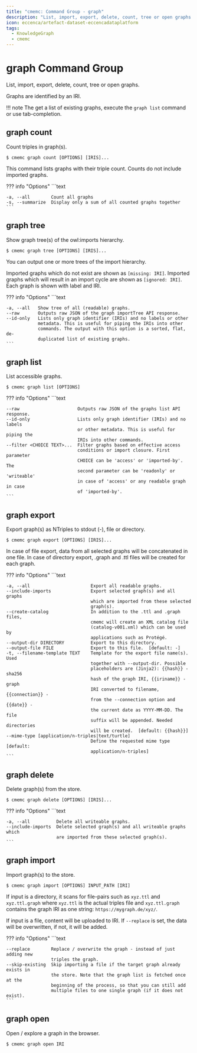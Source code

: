 ```yaml
---
title: "cmemc: Command Group - graph"
description: "List, import, export, delete, count, tree or open graphs."
icon: eccenca/artefact-dataset-eccencadataplatform
tags:
  - KnowledgeGraph
  - cmemc
---
```

# graph Command Group
<!-- This file was generated - DO NOT CHANGE IT MANUALLY -->

List, import, export, delete, count, tree or open graphs.

Graphs are identified by an IRI.

!!! note
    The get a list of existing graphs, execute the `graph list` command or use tab-completion.



## graph count

Count triples in graph(s).

```shell-session title="Usage"
$ cmemc graph count [OPTIONS] [IRIS]...
```




This command lists graphs with their triple count. Counts do not include imported graphs.



??? info "Options"
    ```text

    -a, --all        Count all graphs
    -s, --summarize  Display only a sum of all counted graphs together
    ```

## graph tree

Show graph tree(s) of the owl:imports hierarchy.

```shell-session title="Usage"
$ cmemc graph tree [OPTIONS] [IRIS]...
```




You can output one or more trees of the import hierarchy.

Imported graphs which do not exist are shown as `[missing: IRI]`. Imported graphs which will result in an import cycle are shown as `[ignored: IRI]`. Each graph is shown with label and IRI.



??? info "Options"
    ```text

    -a, --all   Show tree of all (readable) graphs.
    --raw       Outputs raw JSON of the graph importTree API response.
    --id-only   Lists only graph identifier (IRIs) and no labels or other
                metadata. This is useful for piping the IRIs into other
                commands. The output with this option is a sorted, flat, de-
                duplicated list of existing graphs.
    ```

## graph list

List accessible graphs.

```shell-session title="Usage"
$ cmemc graph list [OPTIONS]
```





??? info "Options"
    ```text

    --raw                      Outputs raw JSON of the graphs list API response.
    --id-only                  Lists only graph identifier (IRIs) and no labels
                               or other metadata. This is useful for piping the
                               IRIs into other commands.
    --filter <CHOICE TEXT>...  Filter graphs based on effective access
                               conditions or import closure. First parameter
                               CHOICE can be 'access' or 'imported-by'. The
                               second parameter can be 'readonly' or 'writeable'
                               in case of 'access' or any readable graph in case
                               of 'imported-by'.
    ```

## graph export

Export graph(s) as NTriples to stdout (-), file or directory.

```shell-session title="Usage"
$ cmemc graph export [OPTIONS] [IRIS]...
```




In case of file export, data from all selected graphs will be concatenated in one file. In case of directory export, .graph and .ttl files will be created for each graph.



??? info "Options"
    ```text

    -a, --all                       Export all readable graphs.
    --include-imports               Export selected graph(s) and all graphs
                                    which are imported from these selected
                                    graph(s).
    --create-catalog                In addition to the .ttl and .graph files,
                                    cmemc will create an XML catalog file
                                    (catalog-v001.xml) which can be used by
                                    applications such as Protégé.
    --output-dir DIRECTORY          Export to this directory.
    --output-file FILE              Export to this file.  [default: -]
    -t, --filename-template TEXT    Template for the export file name(s). Used
                                    together with --output-dir. Possible
                                    placeholders are (Jinja2): {{hash}} - sha256
                                    hash of the graph IRI, {{iriname}} - graph
                                    IRI converted to filename, {{connection}} -
                                    from the --connection option and {{date}} -
                                    the current date as YYYY-MM-DD. The file
                                    suffix will be appended. Needed directories
                                    will be created.  [default: {{hash}}]
    --mime-type [application/n-triples|text/turtle]
                                    Define the requested mime type  [default:
                                    application/n-triples]
    ```

## graph delete

Delete graph(s) from the store.

```shell-session title="Usage"
$ cmemc graph delete [OPTIONS] [IRIS]...
```





??? info "Options"
    ```text

    -a, --all          Delete all writeable graphs.
    --include-imports  Delete selected graph(s) and all writeable graphs which
                       are imported from these selected graph(s).
    ```

## graph import

Import graph(s) to the store.

```shell-session title="Usage"
$ cmemc graph import [OPTIONS] INPUT_PATH [IRI]
```




If input is a directory, it scans for file-pairs such as `xyz.ttl` and `xyz.ttl.graph` where `xyz.ttl` is the actual triples file and `xyz.ttl.graph` contains the graph IRI as one string: `https://mygraph.de/xyz/`.

If input is a file, content will be uploaded to IRI. If `--replace` is set, the data will be overwritten, if not, it will be added.



??? info "Options"
    ```text

    --replace        Replace / overwrite the graph - instead of just adding new
                     triples the graph.
    --skip-existing  Skip importing a file if the target graph already exists in
                     the store. Note that the graph list is fetched once at the
                     beginning of the process, so that you can still add
                     multiple files to one single graph (if it does not exist).
    ```

## graph open

Open / explore a graph in the browser.

```shell-session title="Usage"
$ cmemc graph open IRI
```





